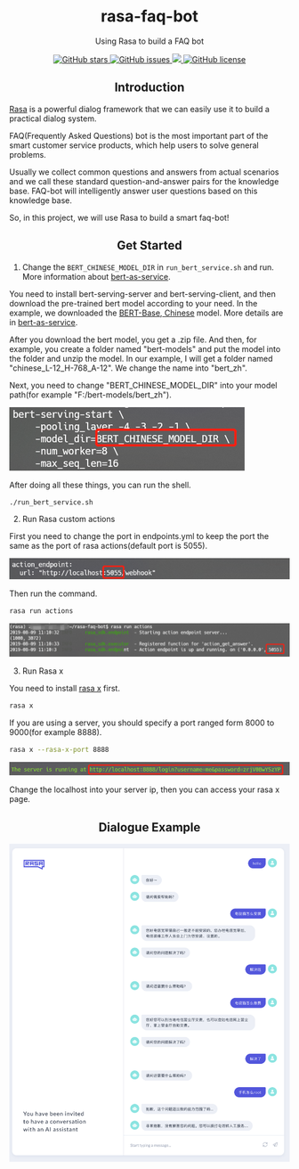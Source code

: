 <h1 align="center">rasa-faq-bot</h1>
<p align="center">Using Rasa to build a FAQ bot</p>

<p align="center">
  <a href="https://github.com/nghuyong/rasa-faq-bot/stargazers">
    <img src="https://img.shields.io/github/stars/nghuyong/rasa-faq-bot.svg?colorA=orange&colorB=orange&logo=github"
         alt="GitHub stars">
  </a>
  <a href="https://github.com/nghuyong/rasa-faq-bot/issues">
        <img src="https://img.shields.io/github/issues/nghuyong/rasa-faq-bot.svg"
             alt="GitHub issues">
  </a>
  <a href="https://github.com/nghuyong/rasa-faq-bot/">
        <img src="https://img.shields.io/github/last-commit/nghuyong/rasa-faq-bot.svg">
  </a>
  <a href="https://github.com/nghuyong/rasa-faq-bot/blob/master/LICENSE">
        <img src="https://img.shields.io/github/license/nghuyong/rasa-faq-bot"
             alt="GitHub license">
  </a>
</p>

<h2 align="center">Introduction</h2>

[Rasa](https://rasa.com/) is a powerful dialog framework that we can easily use it to build a practical dialog system.

FAQ(Frequently Asked Questions) bot is the most important part of the smart customer service products, which help users to solve general problems.

Usually we collect common questions and answers from actual scenarios and we call these standard question-and-answer pairs for the knowledge base.
FAQ-bot will intelligently answer user questions based on this knowledge base.

So, in this project, we will use Rasa to build a smart faq-bot!


<h2 align="center">Get Started</h2>

1. Change the `BERT_CHINESE_MODEL_DIR` in `run_bert_service.sh` and run. More information about [bert-as-service](https://github.com/hanxiao/bert-as-service).

You need to install bert-serving-server and bert-serving-client, and then download the pre-trained bert model according to your need. In the example, we downloaded the [BERT-Base, Chinese](https://storage.googleapis.com/bert_models/2018_11_03/chinese_L-12_H-768_A-12.zip) model. More details are in [bert-as-service](https://github.com/hanxiao/bert-as-service).

After you download the bert model, you get a .zip file. And then, for example, you create a folder named "bert-models" and put the model into the folder and unzip the model. In our example, I will get a folder named "chinese_L-12_H-768_A-12". We change the name into "bert_zh". 

Next, you need to change "BERT_CHINESE_MODEL_DIR" into your model path(for example "F:/bert-models/bert_zh").

![Image text](images/readme/1.png)

After doing all these things, you can run the shell.

```bash 
./run_bert_service.sh
```

2. Run Rasa custom actions

First you need to change the port in endpoints.yml to keep the port the same as the port of rasa actions(default port is 5055).

![Image text](images/readme/3.png)

Then run the command.

```bash
rasa run actions
```


![Image text](images/readme/2.png)

3. Run Rasa x

You need to install [rasa x](https://rasa.com/docs/rasa-x/installation-and-setup/) first.

```bash
rasa x
```


If you are using a server, you should specify a port ranged form 8000 to 9000(for example 8888).

```bash
rasa x --rasa-x-port 8888
```
![Image text](images/readme/4.png)

Change the localhost into your server ip, then you can access your rasa x page.


<h2 align="center">Dialogue Example</h2>

![](./images/happy_path.png)